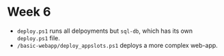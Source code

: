 # Week 6

- ```deploy.ps1``` runs all delpoyments but ```sql-db```, which has its own ```deploy.ps1``` file.
- ```/basic-webapp/deploy_appslots.ps1``` deploys a more complex web-app.
    